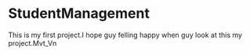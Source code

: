 # StudentManagement
This is my first project.I hope guy felling happy when guy look at this my project.Mvt_Vn
